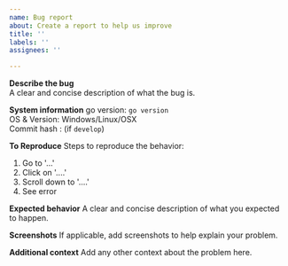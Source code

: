 ```yaml
---
name: Bug report
about: Create a report to help us improve
title: ''
labels: ''
assignees: ''

---
```


**Describe the bug**   
A clear and concise description of what the bug is.

**System information**
go version: `go version`    
OS & Version: Windows/Linux/OSX   
Commit hash : (if `develop`)   

**To Reproduce**
Steps to reproduce the behavior:
1. Go to '...'
2. Click on '....'
3. Scroll down to '....'
4. See error

**Expected behavior**
A clear and concise description of what you expected to happen.

**Screenshots**
If applicable, add screenshots to help explain your problem.

**Additional context**
Add any other context about the problem here.

